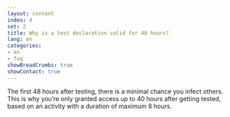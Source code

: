 ```yaml
---
layout: content
index: 4
set: 2
title: Why is a test declaration valid for 40 hours?
lang: en
categories:
- en
- faq
showBreadCrumbs: true
showContact: true
---
```

The first 48 hours after testing, there is a minimal chance you infect others. This is why you’re only granted access up to 40 hours after getting tested, based on an activity with a duration of maximum 8 hours.
